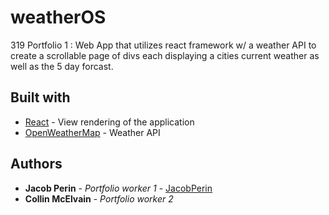 # weatherOS

319 Portfolio 1 : Web App that utilizes react framework w/ a weather API to create a scrollable page of divs each displaying a cities current weather as well as the 5 day forcast. 

## Built with 

* [React](https://reactjs.org/docs/react-api.html) - View rendering of the application
* [OpenWeatherMap](https://openweathermap.org/api) - Weather API

## Authors 
* **Jacob Perin** - *Portfolio worker 1* - [JacobPerin](https://github.com/JacobPerin)
* **Collin McElvain** - *Portfolio worker 2*
